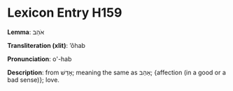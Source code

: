 # Lexicon Entry H159

**Lemma**: אֹהַב

**Transliteration (xlit)**: ʼôhab

**Pronunciation**: o'-hab

**Description**:
from אָדַשׁ; meaning the same as אַהַב; {affection (in a good or a bad sense)}; love.

